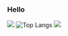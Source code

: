 ### Hello

[![](https://activity-graph.herokuapp.com/graph?username=zhanruix07&theme=dracula)](https://github.com/ashutosh00710/github-readme-activity-graph) ![Top Langs](https://github-readme-stats.vercel.app/api/top-langs/?username=zhanruix07&langs_count=6)
![](https://github-readme-stats.vercel.app/api/top-langs/?username=zhanruix07&layout=compact&langs_count=6)




